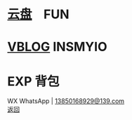 # [云盘](https://pan.baidu.com/s/1S5NUrdHv3ot61Xh8h3Jshg)    FUN<br />
# [VBLOG](http://blog.sina.cn/dpool/blog/u/6514773409)      INSMYIO<br />
# EXP       背包<br />
WX WhatsApp | 13850168929@139.com<br />
[返回](https://myio.github.io/)
